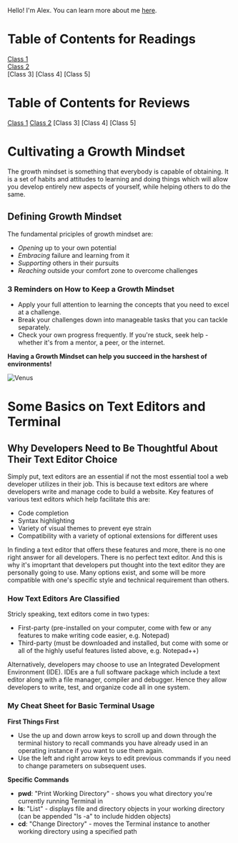 Hello! I'm Alex. You can learn more about me [here](introduction.md).

# Table of Contents for Readings
[Class 1](Class_1_Readings.md)  
[Class 2](Class_2_Readings.md)  
[Class 3]
[Class 4]
[Class 5]

# Table of Contents for Reviews
[Class 1](Class_1_Review.md)
[Class 2](Class_2_Review.md)
[Class 3]
[Class 4]
[Class 5]

# Cultivating a Growth Mindset
The growth mindset is something that everybody is capable of obtaining. It is a set of habits and attitudes to
learning and doing things which will allow you develop entirely new aspects of yourself, while helping others
to do the same.

## Defining Growth Mindset
The fundamental priciples of growth mindset are:
- _Opening_ up to your own potential
- _Embracing_ failure and learning from it
- _Supporting_ others in their pursuits
- _Reaching_ outside your comfort zone to overcome challenges

### 3 Reminders on How to Keep a Growth Mindset
- Apply your full attention to learning the concepts that you need to excel at a challenge.
- Break your challenges down into manageable tasks that you can tackle separately.
- Check your own progress frequently. If you're stuck, seek help - whether it's from a mentor, a peer, or the internet.

**Having a Growth Mindset can help you succeed in the harshest of environments!**

![Venus](https://upload.wikimedia.org/wikipedia/commons/a/a9/PIA23791-Venus-NewlyProcessedView-20200608.jpg)

# Some Basics on Text Editors and Terminal

## Why Developers Need to Be Thoughtful About Their Text Editor Choice
Simply put, text editors are an essential if not the most essential tool a web developer utilizes in their job.
This is because text editors are where developers write and manage code to build a website. Key features of
various text editors which help facilitate this are:
- Code completion
- Syntax highlighting
- Variety of visual themes to prevent eye strain
- Compatibility with a variety of optional extensions for different uses

In finding a text editor that offers these features and more, there is no one right answer for all developers.
There is no perfect text editor. And this is why it's imoprtant that developers put thought into the text editor
they are personally going to use. Many options exist, and some will be more compatible with one's specific style
and technical requirement than others.

### How Text Editors Are Classified
Stricly speaking, text editors come in two types:
- First-party (pre-installed on your computer, come with few or any features to make writing code easier, e.g. Notepad)
- Third-party (must be downloaded and installed, but come with some or all of the highly useful features listed above, e.g. Notepad++)

Alternatively, developers may choose to use an Integrated Development Environment (IDE). IDEs are a full software package
which include a text editor along with a file manager, compiler and debugger. Hence they allow developers to write, test,
and organize code all in one system.

### My Cheat Sheet for Basic Terminal Usage
**First Things First**
- Use the up and down arrow keys to scroll up and down through the terminal history to recall commands you have already used in an operating instance if you want to use them again.
- Use the left and right arrow keys to edit previous commands if you need to change parameters on subsequent uses.

**Specific Commands**
- **pwd**: "Print Working Directory" - shows you what directory you're currently running Terminal in
- **ls**: "List" - displays file and directory objects in your working directory (can be appended "ls -a" to include hidden objects)
- **cd**: "Change Directory" - moves the Terminal instance to another working directory using a specified path


